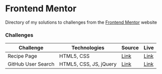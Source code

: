 # Frontend Mentor
Directory of my solutions to challenges from the [Frontend Mentor](https://www.frontendmentor.io) website 

### Challenges
| Challenge | Technologies | Source  | Live |
|---------------|--------|-------|-----------|
| Recipe Page  | HTML5, CSS | [Link](https://github.com/MikosHub/frontend-mentor/tree/ec009b293cfa490ed10155cce1fb9bc49237a221/recipe-page) | [Link](https://mikoshub.github.io/frontend-mentor/recipe-page/)|
| GitHub User Search | HTML5, CSS, JS, jQuery | [Link](https://github.com/MikosHub/frontend-mentor/tree/58f4f6ed7949ef08299e90a0bb898dac91bc94ae/github-user-search-app) | [Link](https://mikoshub.github.io/frontend-mentor/github-user-search-app)
